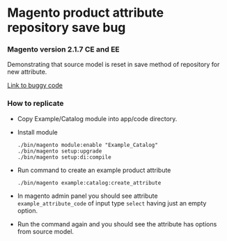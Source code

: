 # Magento product attribute repository save bug

### Magento version 2.1.7 CE and EE

Demonstrating that source model is reset in save method of repository for new attribute.

[Link to buggy code ](https://github.com/magento/magento2/blob/5973d671fae91b0cde83b43777fff34848880d82/app/code/Magento/Catalog/Model/Product/Attribute/Repository.php#L163)

### How to replicate

- Copy Example/Catalog module into app/code directory.
- Install module 
    
      ./bin/magento module:enable "Example_Catalog"
      ./bin/magento setup:upgrade
      ./bin/magento setup:di:compile
      
- Run command to create an example product attribute
    
      ./bin/magento example:catalog:create_attribute
      
- In magento admin panel you should see attribute `example_attribute_code` of input type `select` having just an empty option.

- Run the command again and you should see the attribute has options from source model.

